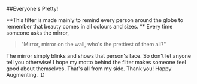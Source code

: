 ##Everyone's Pretty! 


**This filter is made mainly to remind every person around the globe to remember that beauty comes in all colours and sizes. **
Every time someone asks the mirror,
> "Mirror, mirror on the wall, who's the prettiest of them all?"

The mirror simply blinks and shows that person's face. So don't let anyone tell you otherwise!
I hope my motto behind the filter makes someone feel good about themselves. 
That's all from my side.
Thank you!
Happy Augmenting. :D
